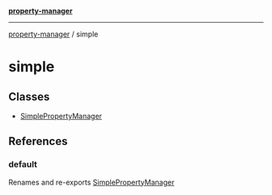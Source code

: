 [**property-manager**](../README.md)

***

[property-manager](../modules.md) / simple

# simple

## Classes

- [SimplePropertyManager](classes/SimplePropertyManager.md)

## References

### default

Renames and re-exports [SimplePropertyManager](classes/SimplePropertyManager.md)
